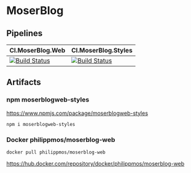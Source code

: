 # MoserBlog


## Pipelines
| CI.MoserBlog.Web | CI.MoserBlog.Styles 
| :--- | :--- |
| [![Build Status](https://dev.azure.com/philipp-c-moser/MoserBlog/_apis/build/status/CI/CI.MoserBlog.Web?branchName=main)](https://dev.azure.com/philipp-c-moser/MoserBlog/_build/latest?definitionId=72&branchName=main) | [![Build Status](https://dev.azure.com/philipp-c-moser/MoserBlog/_apis/build/status/CI/CI.MoserBlog.Styles?branchName=main)](https://dev.azure.com/philipp-c-moser/MoserBlog/_build/latest?definitionId=70&branchName=main) |


## Artifacts 

### npm moserblogweb-styles
https://www.npmjs.com/package/moserblogweb-styles
```
npm i moserblogweb-styles
```


### Docker philippmos/moserblog-web
```
docker pull philippmos/moserblog-web
```
https://hub.docker.com/repository/docker/philippmos/moserblog-web